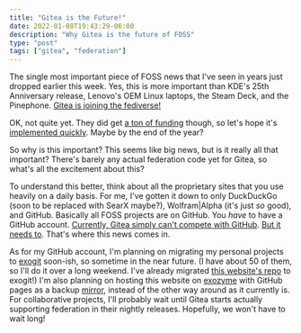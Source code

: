 ```yaml
---
title: "Gitea is the Future!"
date: 2022-01-08T19:43:29-06:00
description: "Why Gitea is the future of FOSS"
type: "post"
tags: ["gitea", "federation"]
---
```



The single most important piece of FOSS news that I've seen in years just dropped earlier this week. Yes, this is more important than KDE's 25th Anniversary release, Lenovo's OEM Linux laptops, the Steam Deck, and the Pinephone. [Gitea is joining the fediverse!](https://social.gitea.io/@gitea/107576791626052697)

OK, not quite yet. They did get [a ton of funding](https://nlnet.nl/project/Gitea/) though, so let's hope it's [implemented quickly](https://mastodon.online/@dachary/107587577897660323). Maybe by the end of the year?

So why is this important? This seems like big news, but is it really all that important? There's barely any actual federation code yet for Gitea, so what's all the excitement about this?

To understand this better, think about all the proprietary sites that you use heavily on a daily basis. For me, I've gotten it down to only DuckDuckGo (soon to be replaced with SearX maybe?), Wolfram|Alpha (it's just *so* good), and GitHub. Basically all FOSS projects are on GitHub. You *have* to have a GitHub account. [Currently, Gitea simply can't compete with GitHub](https://baturin.org/blog/code-hosting-needs-federation/). [But it needs to](https://staticadventures.netlib.re/blog/decentralized-forge/). That's where this news comes in.

As for my GitHub account, I'm planning on migrating my personal projects to [exogit](https://git.exozy.me) soon-ish, so sometime in the near future. (I have about 50 of them, so I'll do it over a long weekend. I've already migrated [this website's repo](https://git.exozy.me/Ta180m/website) to exogit!) I'm also planning on hosting this website on [exozyme](ta180m.exozy.me) with GitHub pages as a backup [mirror](https://docs.gitea.io/en-us/repo-mirror/), instead of the other way around as it currently is. For collaborative projects, I'll probably wait until Gitea starts actually supporting federation in their nightly releases. Hopefully, we won't have to wait long!
